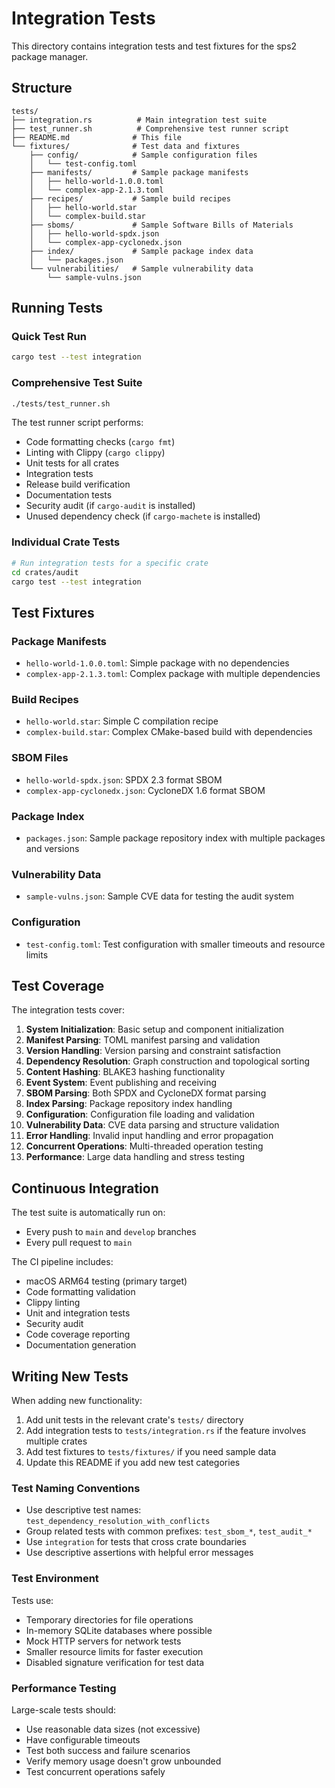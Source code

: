# Integration Tests

This directory contains integration tests and test fixtures for the sps2 package manager.

## Structure

```
tests/
├── integration.rs          # Main integration test suite
├── test_runner.sh          # Comprehensive test runner script
├── README.md              # This file
└── fixtures/              # Test data and fixtures
    ├── config/            # Sample configuration files
    │   └── test-config.toml
    ├── manifests/         # Sample package manifests
    │   ├── hello-world-1.0.0.toml
    │   └── complex-app-2.1.3.toml
    ├── recipes/           # Sample build recipes
    │   ├── hello-world.star
    │   └── complex-build.star
    ├── sboms/             # Sample Software Bills of Materials
    │   ├── hello-world-spdx.json
    │   └── complex-app-cyclonedx.json
    ├── index/             # Sample package index data
    │   └── packages.json
    └── vulnerabilities/   # Sample vulnerability data
        └── sample-vulns.json
```

## Running Tests

### Quick Test Run
```bash
cargo test --test integration
```

### Comprehensive Test Suite
```bash
./tests/test_runner.sh
```

The test runner script performs:
- Code formatting checks (`cargo fmt`)
- Linting with Clippy (`cargo clippy`)
- Unit tests for all crates
- Integration tests
- Release build verification
- Documentation tests
- Security audit (if `cargo-audit` is installed)
- Unused dependency check (if `cargo-machete` is installed)

### Individual Crate Tests
```bash
# Run integration tests for a specific crate
cd crates/audit
cargo test --test integration
```

## Test Fixtures

### Package Manifests
- `hello-world-1.0.0.toml`: Simple package with no dependencies
- `complex-app-2.1.3.toml`: Complex package with multiple dependencies

### Build Recipes
- `hello-world.star`: Simple C compilation recipe
- `complex-build.star`: Complex CMake-based build with dependencies

### SBOM Files
- `hello-world-spdx.json`: SPDX 2.3 format SBOM
- `complex-app-cyclonedx.json`: CycloneDX 1.6 format SBOM

### Package Index
- `packages.json`: Sample package repository index with multiple packages and versions

### Vulnerability Data
- `sample-vulns.json`: Sample CVE data for testing the audit system

### Configuration
- `test-config.toml`: Test configuration with smaller timeouts and resource limits

## Test Coverage

The integration tests cover:

1. **System Initialization**: Basic setup and component initialization
2. **Manifest Parsing**: TOML manifest parsing and validation
3. **Version Handling**: Version parsing and constraint satisfaction
4. **Dependency Resolution**: Graph construction and topological sorting
5. **Content Hashing**: BLAKE3 hashing functionality
6. **Event System**: Event publishing and receiving
7. **SBOM Parsing**: Both SPDX and CycloneDX format parsing
8. **Index Parsing**: Package repository index handling
9. **Configuration**: Configuration file loading and validation
10. **Vulnerability Data**: CVE data parsing and structure validation
11. **Error Handling**: Invalid input handling and error propagation
12. **Concurrent Operations**: Multi-threaded operation testing
13. **Performance**: Large data handling and stress testing

## Continuous Integration

The test suite is automatically run on:
- Every push to `main` and `develop` branches
- Every pull request to `main`

The CI pipeline includes:
- macOS ARM64 testing (primary target)
- Code formatting validation
- Clippy linting
- Unit and integration tests
- Security audit
- Code coverage reporting
- Documentation generation

## Writing New Tests

When adding new functionality:

1. Add unit tests in the relevant crate's `tests/` directory
2. Add integration tests to `tests/integration.rs` if the feature involves multiple crates
3. Add test fixtures to `tests/fixtures/` if you need sample data
4. Update this README if you add new test categories

### Test Naming Conventions

- Use descriptive test names: `test_dependency_resolution_with_conflicts`
- Group related tests with common prefixes: `test_sbom_*`, `test_audit_*`
- Use `integration` for tests that cross crate boundaries
- Use descriptive assertions with helpful error messages

### Test Environment

Tests use:
- Temporary directories for file operations
- In-memory SQLite databases where possible
- Mock HTTP servers for network tests
- Smaller resource limits for faster execution
- Disabled signature verification for test data

### Performance Testing

Large-scale tests should:
- Use reasonable data sizes (not excessive)
- Have configurable timeouts
- Test both success and failure scenarios
- Verify memory usage doesn't grow unbounded
- Test concurrent operations safely
